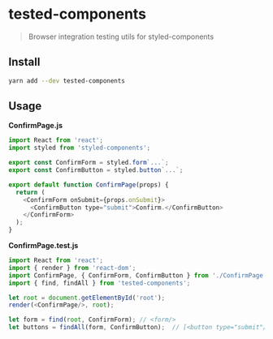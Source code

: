 # tested-components

> Browser integration testing utils for styled-components

## Install

```sh
yarn add --dev tested-components
```

## Usage

**ConfirmPage.js**

```js
import React from 'react';
import styled from 'styled-components';

export const ConfirmForm = styled.form`...`;
export const ConfirmButton = styled.button`...`;

export default function ConfirmPage(props) {
  return (
    <ConfirmForm onSubmit={props.onSubmit}>
      <ConfirmButton type="submit">Confirm.</ConfirmButton>
    </ConfirmForm>
  );
}
```

**ConfirmPage.test.js**

```js
import React from 'react';
import { render } from 'react-dom';
import ConfirmPage, { ConfirmForm, ConfirmButton } from './ConfirmPage';
import { find, findAll } from 'tested-components';

let root = document.getElementById('root');
render(<ConfirmPage/>, root);

let form = find(root, ConfirmForm); // <form/>
let buttons = findAll(form, ConfirmButton);  // [<button type="submit"/>]
```
